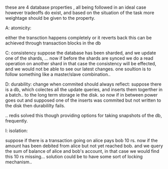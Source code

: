 

these are 4 database properties , all being followed in an ideal case however tradeoffs do exist, and based on the situation of the task more weightage should be given to the property.

A: atomicity:

either the transction happens completely or it reverts back
this can be achieved through transaction blocks in the db

C: consistency
suppose the database has been sharded, and we update one of the shards, 
... now if before the shards are synced we do a read operation on another shard in that case the consistency will be effected, and we would not be able to see our latest changes.
one soultion is to follow something like a master/slave combination..

D: durability:
change when commited should always reflect:
suppose there is a db, which colectes all the update queries, and inserts them togerther in a batch.. to the long term storage ie the disk. so now if in between power goes out and supposed one of the inserts was commited but not written to the disk then durabililty fails.

.. redis solved this though providing options for taking snapshots of the db, frequently.

I: isolation:

suppose if there is a transaction going on 
alice pays bob 10 rs.
now if the amount has been debited from alice but not yet reached bob. and we query the sum of balance of alice and bob's account, in that case we would find this 10 rs missing...
solution could be to have some sort of locking mechanism..
